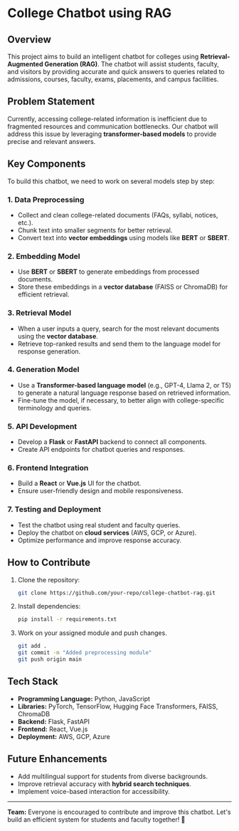 # College Chatbot using RAG

## Overview
This project aims to build an intelligent chatbot for colleges using **Retrieval-Augmented Generation (RAG)**. The chatbot will assist students, faculty, and visitors by providing accurate and quick answers to queries related to admissions, courses, faculty, exams, placements, and campus facilities.

## Problem Statement
Currently, accessing college-related information is inefficient due to fragmented resources and communication bottlenecks. Our chatbot will address this issue by leveraging **transformer-based models** to provide precise and relevant answers.

## Key Components
To build this chatbot, we need to work on several models step by step:

### 1. **Data Preprocessing**
   - Collect and clean college-related documents (FAQs, syllabi, notices, etc.).
   - Chunk text into smaller segments for better retrieval.
   - Convert text into **vector embeddings** using models like **BERT** or **SBERT**.

### 2. **Embedding Model**
   - Use **BERT** or **SBERT** to generate embeddings from processed documents.
   - Store these embeddings in a **vector database** (FAISS or ChromaDB) for efficient retrieval.

### 3. **Retrieval Model**
   - When a user inputs a query, search for the most relevant documents using the **vector database**.
   - Retrieve top-ranked results and send them to the language model for response generation.

### 4. **Generation Model**
   - Use a **Transformer-based language model** (e.g., GPT-4, Llama 2, or T5) to generate a natural language response based on retrieved information.
   - Fine-tune the model, if necessary, to better align with college-specific terminology and queries.

### 5. **API Development**
   - Develop a **Flask** or **FastAPI** backend to connect all components.
   - Create API endpoints for chatbot queries and responses.

### 6. **Frontend Integration**
   - Build a **React** or **Vue.js** UI for the chatbot.
   - Ensure user-friendly design and mobile responsiveness.

### 7. **Testing and Deployment**
   - Test the chatbot using real student and faculty queries.
   - Deploy the chatbot on **cloud services** (AWS, GCP, or Azure).
   - Optimize performance and improve response accuracy.

## How to Contribute
1. Clone the repository:  
   ```bash
   git clone https://github.com/your-repo/college-chatbot-rag.git
   ```
2. Install dependencies:
   ```bash
   pip install -r requirements.txt
   ```
3. Work on your assigned module and push changes.
   ```bash
   git add .
   git commit -m "Added preprocessing module"
   git push origin main
   ```

## Tech Stack
- **Programming Language:** Python, JavaScript
- **Libraries:** PyTorch, TensorFlow, Hugging Face Transformers, FAISS, ChromaDB
- **Backend:** Flask, FastAPI
- **Frontend:** React, Vue.js
- **Deployment:** AWS, GCP, Azure

## Future Enhancements
- Add multilingual support for students from diverse backgrounds.
- Improve retrieval accuracy with **hybrid search techniques**.
- Implement voice-based interaction for accessibility.

---
**Team:** Everyone is encouraged to contribute and improve this chatbot. Let's build an efficient system for students and faculty together! 🚀

